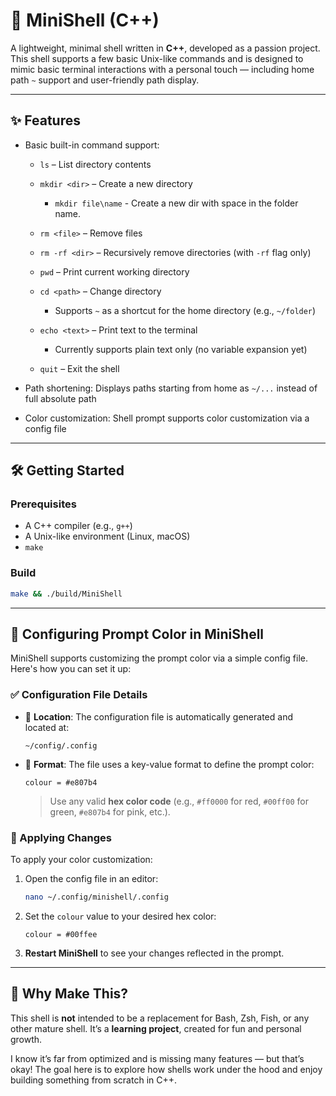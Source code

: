 # 🐚 MiniShell (C++)

A lightweight, minimal shell written in **C++**, developed as a passion project. This shell supports a few basic Unix-like commands and is designed to mimic basic terminal interactions with a personal touch — including home path `~` support and user-friendly path display.

---

## ✨ Features

* Basic built-in command support:

  * `ls` – List directory contents
  * `mkdir <dir>` – Create a new directory

    * `mkdir file\name` - Create a new dir with space in the folder name.
  * `rm <file>` – Remove files
  * `rm -rf <dir>` – Recursively remove directories (with `-rf` flag only)
  * `pwd` – Print current working directory
  * `cd <path>` – Change directory

    * Supports `~` as a shortcut for the home directory (e.g., `~/folder`)
  * `echo <text>` – Print text to the terminal

    * Currently supports plain text only (no variable expansion yet)
  * `quit` – Exit the shell
* Path shortening: Displays paths starting from home as `~/...` instead of full absolute path
* Color customization: Shell prompt supports color customization via a config file

---

## 🛠️ Getting Started

### Prerequisites

* A C++ compiler (e.g., `g++`)
* A Unix-like environment (Linux, macOS)
* `make`

### Build

```bash
make && ./build/MiniShell
```

---


## 🎨 Configuring Prompt Color in MiniShell

MiniShell supports customizing the prompt color via a simple config file. Here's how you can set it up:

### ✅ Configuration File Details

* 📁 **Location**: The configuration file is automatically generated and located at:

  ```
  ~/config/.config
  ```

* 🎨 **Format**: The file uses a key-value format to define the prompt color:

  ```
  colour = #e807b4
  ```

  > Use any valid **hex color code** (e.g., `#ff0000` for red, `#00ff00` for green, `#e807b4` for pink, etc.).

### 🔁 Applying Changes

To apply your color customization:

1. Open the config file in an editor:

   ```bash
   nano ~/.config/minishell/.config
   ```

2. Set the `colour` value to your desired hex color:

   ```
   colour = #00ffee
   ```

3. **Restart MiniShell** to see your changes reflected in the prompt.

---

## 🤔 Why Make This?

This shell is **not** intended to be a replacement for Bash, Zsh, Fish, or any other mature shell. It’s a **learning project**, created for fun and personal growth.

I know it’s far from optimized and is missing many features — but that’s okay! The goal here is to explore how shells work under the hood and enjoy building something from scratch in C++.
